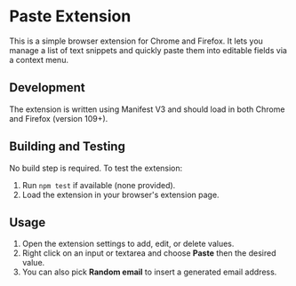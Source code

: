 # Paste Extension

This is a simple browser extension for Chrome and Firefox. It lets you manage a list of text snippets and quickly paste them into editable fields via a context menu.

## Development

The extension is written using Manifest V3 and should load in both Chrome and Firefox (version 109+).

## Building and Testing

No build step is required. To test the extension:

1. Run `npm test` if available (none provided).
2. Load the extension in your browser's extension page.

## Usage

1. Open the extension settings to add, edit, or delete values.
2. Right click on an input or textarea and choose **Paste** then the desired value.
3. You can also pick **Random email** to insert a generated email address.
